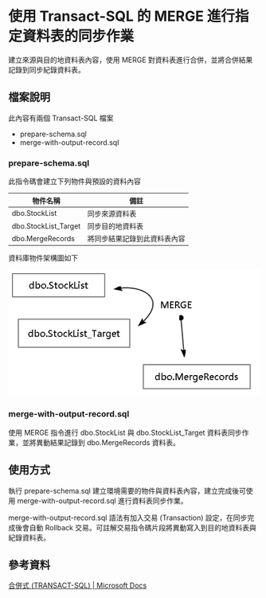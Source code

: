 # 使用 Transact-SQL 的 MERGE 進行指定資料表的同步作業

建立來源與目的地資料表內容，使用 MERGE 對資料表進行合併，並將合併結果記錄到同步紀錄資料表。

## 檔案說明

此內容有兩個 Transact-SQL 檔案
- prepare-schema.sql
- merge-with-output-record.sql

### prepare-schema.sql 

此指令碼會建立下列物件與預設的資料內容

| 物件名稱 | 備註 |
| -- | -- |
| dbo.StockList | 同步來源資料表 |
| dbo.StockList_Target | 同步目的地資料表 |
| dbo.MergeRecords | 將同步結果記錄到此資料表內容 |

資料庫物件架構圖如下

![img](https://raw.githubusercontent.com/txstudio/t-sql-merge-logs-record/master/img/structure.gif)

### merge-with-output-record.sql

使用 MERGE 指令進行 dbo.StockList 與 dbo.StockList_Target 資料表同步作業，並將異動結果記錄到 dbo.MergeRecords 資料表。

## 使用方式

執行 prepare-schema.sql 建立環境需要的物件與資料表內容，建立完成後可使用 merge-with-output-record.sql 進行資料表同步作業。

merge-with-output-record.sql 語法有加入交易 (Transaction) 設定，在同步完成後會自動 Rollback 交易。可註解交易指令碼片段將異動寫入到目的地資料表與紀錄資料表。

## 參考資料
[合併式 (TRANSACT-SQL) | Microsoft Docs](https://docs.microsoft.com/zh-tw/sql/t-sql/statements/merge-transact-sql)
